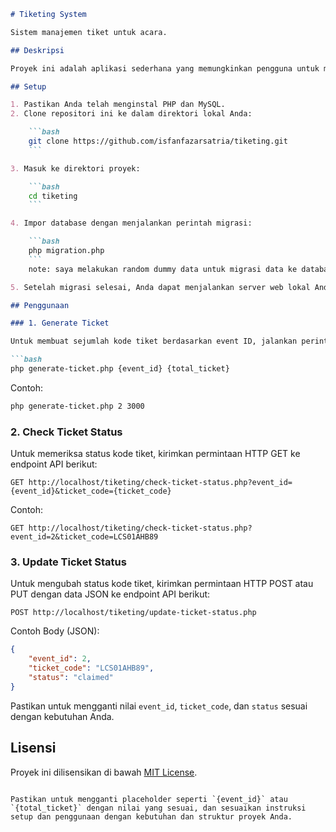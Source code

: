 ```markdown
# Tiketing System

Sistem manajemen tiket untuk acara.

## Deskripsi

Proyek ini adalah aplikasi sederhana yang memungkinkan pengguna untuk mengelola tiket acara. Aplikasi ini memiliki fitur untuk menghasilkan kode tiket unik, memeriksa status kode tiket, dan mengubah status kode tiket.

## Setup

1. Pastikan Anda telah menginstal PHP dan MySQL.
2. Clone repositori ini ke dalam direktori lokal Anda:

    ```bash
    git clone https://github.com/isfanfazarsatria/tiketing.git
    ```

3. Masuk ke direktori proyek:

    ```bash
    cd tiketing
    ```

4. Impor database dengan menjalankan perintah migrasi:

    ```bash
    php migration.php
    ```
    note: saya melakukan random dummy data untuk migrasi data ke database.

5. Setelah migrasi selesai, Anda dapat menjalankan server web lokal Anda (misalnya, Apache) dan akses aplikasi di browser Anda.

## Penggunaan

### 1. Generate Ticket

Untuk membuat sejumlah kode tiket berdasarkan event ID, jalankan perintah berikut di terminal:

```bash
php generate-ticket.php {event_id} {total_ticket}
```

Contoh:

```bash
php generate-ticket.php 2 3000
```

### 2. Check Ticket Status

Untuk memeriksa status kode tiket, kirimkan permintaan HTTP GET ke endpoint API berikut:

```
GET http://localhost/tiketing/check-ticket-status.php?event_id={event_id}&ticket_code={ticket_code}
```

Contoh:

```
GET http://localhost/tiketing/check-ticket-status.php?event_id=2&ticket_code=LCS01AHB89
```

### 3. Update Ticket Status

Untuk mengubah status kode tiket, kirimkan permintaan HTTP POST atau PUT dengan data JSON ke endpoint API berikut:

```
POST http://localhost/tiketing/update-ticket-status.php
```

Contoh Body (JSON):

```json
{
    "event_id": 2,
    "ticket_code": "LCS01AHB89",
    "status": "claimed"
}
```

Pastikan untuk mengganti nilai `event_id`, `ticket_code`, dan `status` sesuai dengan kebutuhan Anda.

## Lisensi

Proyek ini dilisensikan di bawah [MIT License](https://opensource.org/licenses/MIT).
```

Pastikan untuk mengganti placeholder seperti `{event_id}` atau `{total_ticket}` dengan nilai yang sesuai, dan sesuaikan instruksi setup dan penggunaan dengan kebutuhan dan struktur proyek Anda.